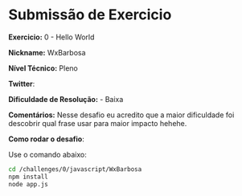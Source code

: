 # Submissão de Exercicio

**Exercicio:** 0 - Hello World

**Nickname:** WxBarbosa

**Nível Técnico:** Pleno

**Twitter**: 

**Dificuldade de Resolução:** - Baixa

**Comentários:** Nesse desafio eu acredito que a maior dificuldade foi descobrir qual frase usar para maior impacto hehehe.

**Como rodar o desafio**: 

Use o comando abaixo: 
```bash
cd /challenges/0/javascript/WxBarbosa
npm install
node app.js
```